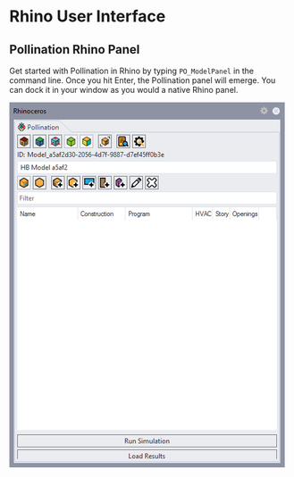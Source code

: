 # Rhino User Interface

## Pollination Rhino Panel

Get started with Pollination in Rhino by typing `PO_ModelPanel` in the command line. Once you hit Enter, the Pollination panel will emerge. You can dock it in your window as you would a native Rhino panel. 

![](../.gitbook/assets/image%20%281%29.png)



